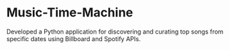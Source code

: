# Music-Time-Machine
Developed a Python application for discovering and curating top songs from specific dates using Billboard and Spotify APIs.
